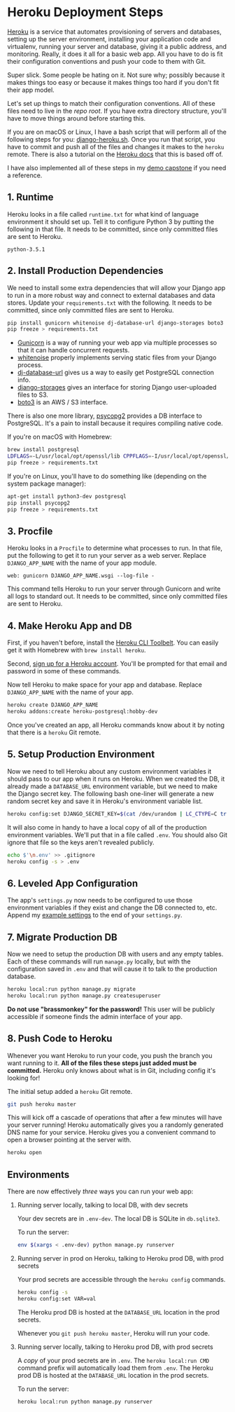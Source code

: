 # Heroku Deployment Steps

[Heroku](https://www.heroku.com) is a service that automates provisioning of servers and databases, setting up the server environment, installing your application code and virtualenv, running your server and database, giving it a public address, and monitoring.
Really, it does it all for a basic web app.
All you have to do is fit their configuration conventions and push your code to them with Git.

Super slick.
Some people be hating on it.
Not sure why; possibly because it makes things too easy or because it makes things too hard if you don't fit their app model.

Let's set up things to match their configuration conventions.
All of these files need to live in the _repo root_.
If you have extra directory structure, you'll have to move things around before starting this.

If you are on macOS or Linux, I have a bash script that will perform all of the following steps for you: [django-heroku.sh](/bin/django-heroku.sh).
Once you run that script, you have to commit and push all of the files and changes it makes to the `heroku` remote.
There is also a tutorial on the [Heroku docs](https://devcenter.heroku.com/articles/getting-started-with-python#introduction) that this is based off of.

I have also implemented all of these steps in my [demo capstone](https://github.com/selassid/imagepipe) if you need a reference.

## 1. Runtime

Heroku looks in a file called `runtime.txt` for what kind of language environment it should set up.
Tell it to configure Python 3 by putting the following in that file.
It needs to be committed, since only committed files are sent to Heroku.

```
python-3.5.1
```

## 2. Install Production Dependencies

We need to install some extra dependencies that will allow your Django app to run in a more robust way and connect to external databases and data stores.
Update your `requirements.txt` with the following.
It needs to be committed, since only committed files are sent to Heroku.

```bash
pip install gunicorn whitenoise dj-database-url django-storages boto3
pip freeze > requirements.txt
```

* [Gunicorn](http://gunicorn.org) is a way of running your web app via multiple processes so that it can handle concurrent requests.
* [whitenoise](http://whitenoise.evans.io/en/stable/) properly implements serving static files from your Django process.
* [dj-database-url](https://pypi.python.org/pypi/dj-database-url) gives us a way to easily get PostgreSQL connection info.
* [django-storages](http://django-storages.readthedocs.io/en/latest/) gives an interface for storing Django user-uploaded files to S3.
* [boto3](http://boto3.readthedocs.io/en/latest/) is an AWS / S3 interface.

There is also one more library, [psycopg2](http://initd.org/psycopg/) provides a DB interface to PostgreSQL.
It's a pain to install because it requires compiling native code.

If you're on macOS with Homebrew:

```bash
brew install postgresql
LDFLAGS=-L/usr/local/opt/openssl/lib CPPFLAGS=-I/usr/local/opt/openssl/include PKG_CONFIG_PATH=/usr/local/opt/openssl/lib/pkgconfig pip install psycopg2
pip freeze > requirements.txt
```

If you're on Linux, you'll have to do something like (depending on the system package manager):

```bash
apt-get install python3-dev postgresql
pip install psycopg2
pip freeze > requirements.txt
```

## 3. Procfile

Heroku looks in a `Procfile` to determine what processes to run.
In that file, put the following to get it to run your server as a web server.
Replace `DJANGO_APP_NAME` with the name of your app module.

```
web: gunicorn DJANGO_APP_NAME.wsgi --log-file -
```

This command tells Heroku to run your server through Gunicorn and write all logs to standard out.
It needs to be committed, since only committed files are sent to Heroku.

## 4. Make Heroku App and DB

First, if you haven't before, install the [Heroku CLI Toolbelt](https://devcenter.heroku.com/articles/getting-started-with-python#set-up).
You can easily get it with Homebrew with `brew install heroku`.

Second, [sign up for a Heroku account](https://signup.heroku.com).
You'll be prompted for that email and password in some of these commands.

Now tell Heroku to make space for your app and database.
Replace `DJANGO_APP_NAME` with the name of your app.

```bash
heroku create DJANGO_APP_NAME
heroku addons:create heroku-postgresql:hobby-dev
```

Once you've created an app, all Heroku commands know about it by noting that there is a `heroku` Git remote.

## 5. Setup Production Environment

Now we need to tell Heroku about any custom environment variables it should pass to our app when it runs on Heroku.
When we created the DB, it already made a `DATABASE_URL` environment variable, but we need to make the Django secret key.
The following bash one-liner will generate a new random secret key and save it in Heroku's environment variable list.

```bash
heroku config:set DJANGO_SECRET_KEY=$(cat /dev/urandom | LC_CTYPE=C tr -dc '[:print:]' | tr -d "[:blank:]'\"" | head -c 50)
```

It will also come in handy to have a local copy of all of the production environment variables.
We'll put that in a file called `.env`.
You should also Git ignore that file so the keys aren't revealed publicly.

```bash
echo $'\n.env' >> .gitignore
heroku config -s > .env
```

## 6. Leveled App Configuration

The app's `settings.py` now needs to be configured to use those environment variables if they exist and change the DB connected to, etc.
Append my [example settings](/demos/example_heroku_settings.py) to the end of your `settings.py`.

## 7. Migrate Production DB

Now we need to setup the production DB with users and any empty tables.
Each of these commands will run `manage.py` locally, but with the configuration saved in `.env` and that will cause it to talk to the production database.

```bash
heroku local:run python manage.py migrate
heroku local:run python manage.py createsuperuser
```

**Do not use "brassmonkey" for the password!**
This user will be publicly accessible if someone finds the admin interface of your app.

## 8. Push Code to Heroku

Whenever you want Heroku to run your code, you push the branch you want running to it.
**All of the files these steps just added must be committed.**
Heroku only knows about what is in Git, including config it's looking for!

The initial setup added a `heroku` Git remote.

```bash
git push heroku master
```

This will kick off a cascade of operations that after a few minutes will have your server running!
Heroku automatically gives you a randomly generated DNS name for your service.
Heroku gives you a convenient command to open a browser pointing at the server with.

```bash
heroku open
```

## Environments

There are now effectively _three_ ways you can run your web app:

1.  Running server locally, talking to local DB, with dev secrets

    Your dev secrets are in `.env-dev`.
    The local DB is SQLite in `db.sqlite3`.

    To run the server:

    ```bash
    env $(xargs < .env-dev) python manage.py runserver
    ```

1.  Running server in prod on Heroku, talking to Heroku prod DB, with prod secrets

    Your prod secrets are accessible through the `heroku config` commands.

    ```bash
    heroku config -s
    heroku config:set VAR=val
    ```

    The Heroku prod DB is hosted at the `DATABASE_URL` location in the prod secrets.

    Whenever you `git push heroku master`, Heroku will run your code.


1.  Running server locally, talking to Heroku prod DB, with prod secrets

    A _copy_ of your prod secrets are in `.env`.
    The `heroku local:run CMD` command prefix will automatically load them from `.env`.
    The Heroku prod DB is hosted at the `DATABASE_URL` location in the prod secrets.

    To run the server:

    ```bash
    heroku local:run python manage.py runserver
    ```
